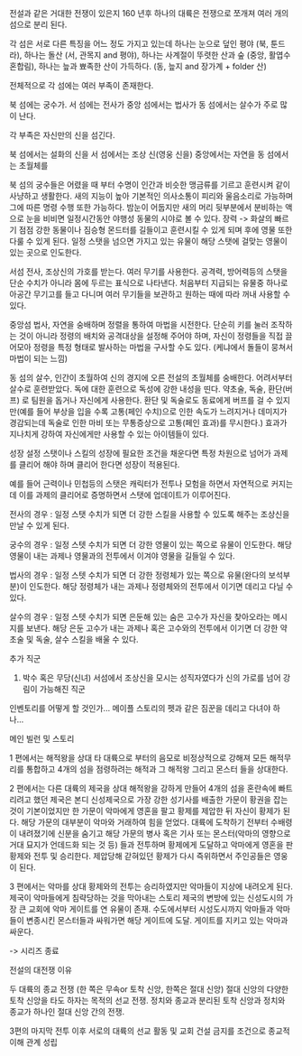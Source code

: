 전설과 같은 거대한 전쟁이 있은지 160 년후 하나의 대륙은 전쟁으로 쪼개져 여러 개의 섬으로 분리 된다.

각 섬은 서로 다른 특징을 어느 정도 가지고 있는데
하나는 눈으로 덮인 평야 (북, 툰드라), 
하나는 돌산 (서, 관목지 and 평야), 
하나는 사계절이 뚜렷한 산과 숲 (중앙, 활엽수혼합림), 
하나는 늪과 뾰족한 산이 가득하다. (동, 늪지 and 장가계 + folder 산)

전체적으로 각 섬에는 여러 부족이 존재한다.

북 섬에는 궁수가.
서 섬에는 전사가
중앙 섬에서는 법사가
동 섬에서는 살수가
주로 많이 난다.

각 부족은 자신만의 신을 섬긴다.

북 섬에서는 설화의 신을
서 섬에서는 조상 신(영웅 신을)
중앙에서는 자연을
동 섬에서는 초월체를

북 섬의 궁수들은 어렸을 때 부터 수명이 인간과 비슷한 맹금류를 기르고 훈련시켜 같이 사냥하고 생활한다.
새의 지능이 높아 기본적인 의사소통이 피리와 울음소리로 가능하며 그에 따른 명령 수행 또한 가능하다.
밤눈이 어둡지만 새의 머리 뒷부분에서 분비하는 액으로 눈을 비비면 일정시간동안 야행성 동물의 시야로 볼 수 있다.
장력 -> 화살의 빠르기
점점 강한 동물이나 짐승형 몬드터를 길들이고 훈련시킬 수 있게 되며 후에 영물 또한 다룰 수 있게 된다.
일정 스탯을 넘으면 가지고 있는 유물이 해당 스탯에 걸맞는 영물이 있는 곳으로 인도한다.

서섬 전사, 조상신의 가호를 받는다. 여러 무기를 사용한다.
공격력, 방어력등의 스탯을 단순 수치가 아니라 몸에 두르는 표식으로 나타낸다.
처음부터 지급되는 유물중 하나로 아공간 무기고를 들고 다니며 여러 무기들을 보관하고 원하는 때에 따라 꺼내 사용할 수 있다.

중앙섬 법사, 자연을 숭배하며 정렬을 통하여 마법을 시전한다.
단순히 키를 눌러 조작하는 것이 아니라 정령의 배치와 공격대상을 설정해 주어야 하며, 자신이 정령들을 직접 끌어모아 정령을 특정 형태로 발사하는 마법을 구사할 수도 있다. (케냐에서 돌들이 뭉쳐서 마법이 되는 느낌)

동 섬의 살수, 인간이 초월하여 신의 경지에 오른 전설의 초월체를 숭배한다.
어려서부터 살수로 훈련받았다.
독에 대한 훈련으로 독성에 강한 내성을 띤다.
약초술, 독술, 환단(버프) 로 팀원을 돕거나 자신에게 사용한다.
환단 및 독술로도 동료에게 버프를 걸 수 있지만(예를 들어 부상을 입을 수록 고통(페인 수치)으로 인한 속도가 느려지거나 데미지가 경감되는데 독술로 인한 마비 또는 무통증상으로 고통(페인 효과)를 무시한다.) 효과가 지나치게 강하여 자신에게만 사용할 수 있는 아이템들이 있다. 


성장 설정
스탯이나 스킬의 성장에 필요한 조건을 채운다면 특정 차원으로 넘어가 과제를 클리어 해야 하며 클리어 한다면 성장이 적용된다.

예를 들어 근력이나 민첩등의 스탯은 캐릭터가 전투나 모험을 하면서 자연적으로 커지는데 이를 과제의 클리어로 증명하면서 스탯에 업데이트가 이루어진다.

전사의 경우 :  일정 스탯 수치가 되면 더 강한 스킬을 사용할 수 있도록 해주는 조상신을 만날 수 있게 된다.

궁수의 경우 : 일정 스텟 수치가 되면 더 강한 영물이 있는 쪽으로 유물이 인도한다. 해당 영물이 내는 과제나 영물과의 전투에서 이겨야 영물을 길들일 수 있다.

법사의 경우 : 일정 스텟 수치가 되면 더 강한 정령체가 있는 쪽으로 유물(완다의 보석부분)이 인도한다. 해당 정령체가 내는 과제나 정령체와의 전투에서 이기면 데리고 다닐 수 있다.

살수의 경우 : 일정 스텟 수치가 되면 은둔해 있는 숨은 고수가 자신을 찾아오라는 메시지를 보낸다. 해당 은둔 고수가 내는 과제나 혹은 고수와의 전투에서 이기면 더 강한 약초술 및 독술, 살수 스킬을 배울 수 있다.



추가 직군

1. 박수 혹은 무당(신녀)
서섬에서 조상신을 모시는 성직자였다가 신의 가로를 넘어 강림이 가능해진 직군



인벤토리를 어떻게 할 것인가...
메이플 스토리의 펫과 같은 짐꾼을 데리고 다녀야 하나...

메인 빌런 및 스토리

1 편에서는 해적왕을 상대
타 대륙으로 부터의 음모로 비정상적으로 강해져 모든 해적무리를 통합하고 4개의 섬을 점령하려는 해적과 그 해적왕 그리고 몬스터 들을 상대한다. 

2 편에서는 다른 대륙의 제국을 상대
해적왕을 강하게 만들어 4개의 섬을 혼란속에 빠트리려고 했던 제국은 본디 신성제국으로 가장 강한 성기사를 배출한 가문이 황권을 잡는 것이 기본이었지만 한 가문이 악마에게 영혼을 팔고 황제를 제압한 뒤 자신이 황제가 된다. 해당 가문의 대부분이 악마와 거래하여 힘을 얻었다. 대륙에 도착하기 전부터 수배령이 내려졌기에 신분을 숨기고 해당 가문의 병사 혹은 기사 또는 몬스터(악마의 영향으로 거대 묘지가 언데드화 되는 것 등) 들과 전투하며 황제에게 도달하고  악마에게 영혼을 판 황제와 전투 및 승리한다. 제압당해 갇혀있던 황제가 다시 즉위하면서 주인공들은 영웅이 된다.

3 편에서는 악마를 상대
황제와의 전투는 승리하였지만 악마들이 지상에 내려오게 된다. 제국이 악마들에게 침략당하는 것을 
막아내는 스토리 제국의 변방에 있는 신성도시의 가장 큰 교회에 악마 게이트를 연 유물이 존재.  수도에서부터 시성도시까지 악마들과 악마들이 변종시킨 몬스터들과 싸워가면 해당 게이트에 도달. 게이트를 지키고 있는 악마과 싸운다. 

-> 시리즈 종료

전설의 대전쟁 이유

두 대륙의 종교 전쟁 (한 쪽은 무속or 토착 신앙, 한쪽은 절대 신앙)
절대 신앙의 다양한 토착 신앙을 타도 하자는 목적의 선교 전쟁.
정치와 종교과 분리된 토착 신앙과 정치와 종교가 하나인 절대 신앙 간의 전쟁.

3편의 마지막 전투 이후 서로의 대륙의 선교 활동 및 교회 건설 금지를 조건으로 종교적 이해 관계 성립